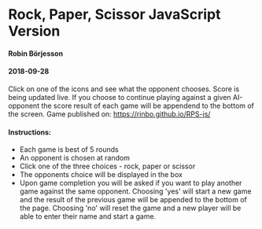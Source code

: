 # Rock, Paper, Scissor JavaScript Version
#### Robin Börjesson
#### 2018-09-28

Click on one of the icons and see what the opponent chooses. Score is being updated live. If you choose to continue playing against a given AI-opponent the score result of each game will be appendend to the bottom of the screen. Game published on: https://rinbo.github.io/RPS-js/

#### Instructions:

- Each game is best of 5 rounds
- An opponent is chosen at random
- Click one of the three choices - rock, paper or scissor
- The opponents choice will be displayed in the box
- Upon game completion you will be asked if you want to play another game against the same opponent. Choosing 'yes' will start a new game and the result of the previous game will be appended to the bottom of the page. Choosing 'no' will reset the game and a new player will be able to enter their name and start a game.